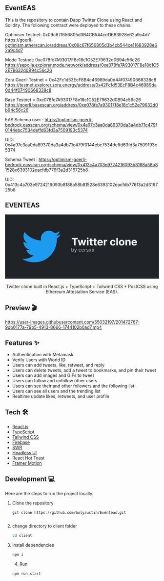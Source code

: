 ## EventEAS
This is the repository to contain Dapp Twitter Clone using React and Solidity. The following contract were deployed to these chains.

Optimism Testnet: 0x09c67f656805d3B4CB544ce11683928e62a9c4d7
<https://goerli-optimism.etherscan.io/address/0x09c67f656805d3b4cb544ce11683928e62a9c4d7>

Mode Testnet: 0xe078fe7A93017F8e18c1C52E79632d0B94c56c26
<https://sepolia.explorer.mode.network/address/0xe078fe7A93017F8e18c1C52E79632d0B94c56c26>

Zora Goerli Testnet = 0x42Fc1d53EcF8B4c46989da0d44f07490668338c8
<https://testnet.explorer.zora.energy/address/0x42Fc1d53EcF8B4c46989da0d44f07490668338c8>

Base Testnet = 0xe078fe7A93017F8e18c1C52E79632d0B94c56c26
<https://goerli.basescan.org/address/0xe078fe7a93017f8e18c1c52e79632d0b94c56c26>

EAS
Schema user : https://optimism-goerli-bedrock.easscan.org/schema/view/0x4a97c3aa0da89370da3a4db71c479f0144ebc7534deffd63fd3a7509193c5374

UID:
0x4a97c3aa0da89370da3a4db71c479f0144ebc7534deffd63fd3a7509193c5374

Schema Tweet : https://optimism-goerli-bedrock.easscan.org/schema/view/0x413c4a703e9724216093b8188a58b81528e6393102eacfdb776f3a2d316725b8

UID:
0x413c4a703e9724216093b8188a58b81528e6393102eacfdb776f3a2d316725b8



## EVENTEAS

![](/.github/assets/presentation.png)

<p align="center">
  Twitter clone built in React.js + TypeScript + Tailwind CSS + PostCSS using Ethereum Attestation Service (EAS).
</p>

## Preview 🎬

https://user-images.githubusercontent.com/55032197/201472767-9db0177a-79b5-4913-8666-1744102b0ad7.mp4

## Features ✨

- Authentication with Metamask 
- Verify Users with World ID
- Users can add tweets, like, retweet, and reply
- Users can delete tweets, add a tweet to bookmarks, and pin their tweet
- Users can add images and GIFs to tweet
- Users can follow and unfollow other users
- Users can see their and other followers and the following list
- Users can see all users and the trending list
- Realtime update likes, retweets, and user profile

## Tech 🛠

- [React.js](https://nextjs.org)
- [TypeScript](https://www.typescriptlang.org)
- [Tailwind CSS](https://tailwindcss.com)
- [Firebase](https://firebase.google.com)
- [SWR](https://swr.vercel.app)
- [Headless UI](https://headlessui.com)
- [React Hot Toast](https://react-hot-toast.com)
- [Framer Motion](https://framer.com)

## Development 💻

Here are the steps to run the project locally.

1. Clone the repository

   ```bash
   git clone https://github.com/holyaustin/Eventeas.git
   ```


   ```
2. change directory to client folder

   ```bash
   cd client
   ```

3. Install dependencies

   ```bash
   npm i
   ```
   4. Run 

   ```bash
   npm run start
   ```
